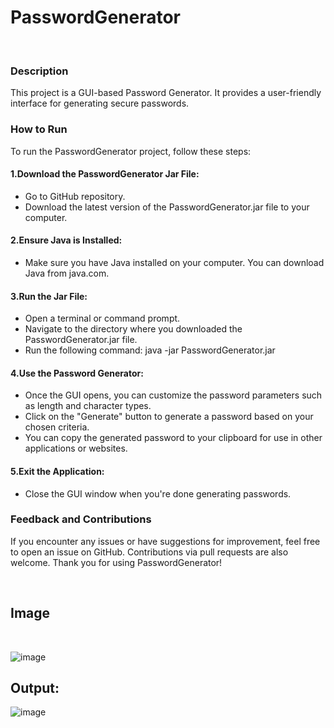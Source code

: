 <h1>PasswordGenerator</h1></br>
<h3>Description</h3>
This project is a GUI-based Password Generator. It provides a user-friendly interface for generating secure passwords.

<h3>How to Run</h3>
To run the PasswordGenerator project, follow these steps:

<h4>1.Download the PasswordGenerator Jar File:</h4>
<ul>
<li>Go to  GitHub repository.</li>
<li>Download the latest version of the PasswordGenerator.jar file to your computer.</li>
</ul>
<h4>2.Ensure Java is Installed:</h4>
  <ul>                           
<li>Make sure you have Java installed on your computer. You can download Java from java.com.</li>
  </ul> 
<h4>3.Run the Jar File:</h4>
<ul>
<li>Open a terminal or command prompt.</li>
<li>Navigate to the directory where you downloaded the PasswordGenerator.jar file.</li>
<li>Run the following command: java -jar PasswordGenerator.jar</li>
  </ul>
<h4>4.Use the Password Generator:</h4>
<ul>
<li>Once the GUI opens, you can customize the password parameters such as length and character types.</li>
<li>Click on the "Generate" button to generate a password based on your chosen criteria.</li>
<li>You can copy the generated password to your clipboard for use in other applications or websites.</li>
  </ul>
<h4>5.Exit the Application:</h4>
<ul><li>Close the GUI window when you're done generating passwords.</li></ul>
<h3>Feedback and Contributions</h3>
<p>
If you encounter any issues or have suggestions for improvement, feel free to open an issue on GitHub. Contributions via pull requests are also welcome. Thank you for using PasswordGenerator!</p></br>

<h2>Image</h2></br>

![image](https://github.com/krutikgami/PasswordGenerator/assets/132493208/c4c650a2-296a-4099-a0a3-d466039a9673)

<h2>Output:</h2>

![image](https://github.com/krutikgami/PasswordGenerator/assets/132493208/5da0c27d-7290-44bf-8db6-48ded47e48cf)

